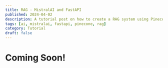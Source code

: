 ```yaml
---
title: RAG - MistralAI and FastAPI
published: 2024-04-02
description: A tutorial post on how to create a RAG system using Pinecone, MistralAI and FastAPI
tags: [ai, mistralai, fastapi, pinecone, rag]
category: Tutorial
draft: false
---
```


# Coming Soon!